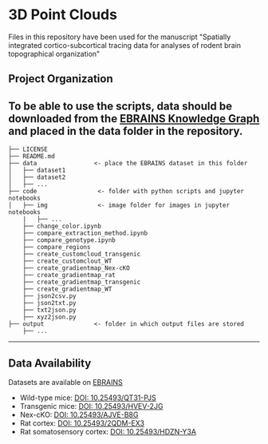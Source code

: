 # 3D Point Clouds

Files in this repository have been used for the manuscript "Spatially integrated cortico-subcortical tracing data for analyses of rodent brain topographical organization"

## Project Organization

To be able to use the scripts, data should be downloaded from the [EBRAINS Knowledge Graph](https://search.kg.ebrains.eu/?category=Dataset) and placed in the data folder in the repository.
------------

    ├── LICENSE
    ├── README.md          
    ├── data                <- place the EBRAINS dataset in this folder
    │   ├── dataset1
    │   ├── dataset2     
    │   ├── ...
    ├── code                 <- folder with python scripts and jupyter notebooks
    │   ├── img              <- image folder for images in jupyter notebooks
        |   ├── ...
        ├── change_color.ipynb
        ├── compare_extraction_method.ipynb
        ├── compare_genotype.ipynb
        ├── compare_regions
        ├── create_customcloud_transgenic
        ├── create_customclout_WT
        ├── create_gradientmap_Nex-cKO
        ├── create_gradientmap_rat
        ├── create_gradientmap_transgenic
        ├── create_gradientmap_WT
        ├── json2csv.py
        ├── json2txt.py    
        ├── txt2json.py
        ├── xyz2json.py   
    ├── output              <- folder in which output files are stored
        ├── ...

--------

## Data Availability

Datasets are available on [EBRAINS](https://search.kg.ebrains.eu/?category=Dataset)

- Wild-type mice: [DOI: 10.25493/QT31-PJS](https://search.kg.ebrains.eu/instances/4660e79b-a731-40ac-905e-46d0d11c0dd5)
- Transgenic mice: [DOI: 10.25493/HVEV-2JG](https://search.kg.ebrains.eu/instances/d5ce9a28-021d-4d8a-94b0-9f532765ccd7)
- Nex-cKO: [DOI: 10.25493/AJVE-B8G](https://search.kg.ebrains.eu/instances/27dd2588-f4da-406c-9d01-8569bf912b0e)
- Rat cortex: [DOI: 10.25493/2QDM-EX3](https://search.kg.ebrains.eu/instances/2c499d79-ab7c-47d2-95e6-8e60d383c1a1)
- Rat somatosensory cortex: [DOI: 10.25493/HDZN-Y3A](https://search.kg.ebrains.eu/instances/dfe42457-ed43-4bf7-b7e6-90b3b0e2ef14)
